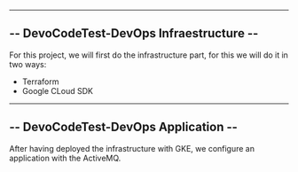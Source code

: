 -----------------------------------------
-- DevoCodeTest-DevOps Infraestructure --
-----------------------------------------

For this project, we will first do the infrastructure part, for this we will do it in two ways:

- Terraform
- Google CLoud SDK

-------------------------------------
-- DevoCodeTest-DevOps Application --
-------------------------------------

After having deployed the infrastructure with GKE, we configure an application with the ActiveMQ.




